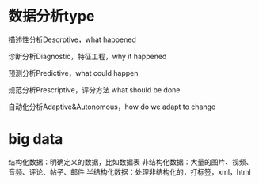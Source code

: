 ﻿# 数据分析type

描述性分析Descrptive，what happened

诊断分析Diagnostic，特征工程，why it happened

预测分析Predictive，what could happen

规范分析Prescriptive，评分方法 what should be done

自动化分析Adaptive&Autonomous，how do we adapt to change

# big data

结构化数据：明确定义的数据，比如数据表
非结构化数据：大量的图片、视频、音频、评论、帖子、邮件
半结构化数据：处理非结构化的，打标签，xml，html